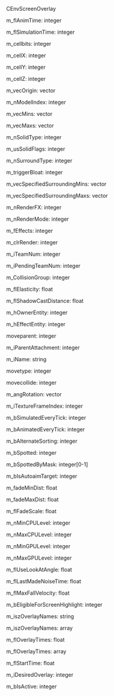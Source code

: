 CEnvScreenOverlay

m_flAnimTime: integer

m_flSimulationTime: integer

m_cellbits: integer

m_cellX: integer

m_cellY: integer

m_cellZ: integer

m_vecOrigin: vector

m_nModelIndex: integer

m_vecMins: vector

m_vecMaxs: vector

m_nSolidType: integer

m_usSolidFlags: integer

m_nSurroundType: integer

m_triggerBloat: integer

m_vecSpecifiedSurroundingMins: vector

m_vecSpecifiedSurroundingMaxs: vector

m_nRenderFX: integer

m_nRenderMode: integer

m_fEffects: integer

m_clrRender: integer

m_iTeamNum: integer

m_iPendingTeamNum: integer

m_CollisionGroup: integer

m_flElasticity: float

m_flShadowCastDistance: float

m_hOwnerEntity: integer

m_hEffectEntity: integer

moveparent: integer

m_iParentAttachment: integer

m_iName: string

movetype: integer

movecollide: integer

m_angRotation: vector

m_iTextureFrameIndex: integer

m_bSimulatedEveryTick: integer

m_bAnimatedEveryTick: integer

m_bAlternateSorting: integer

m_bSpotted: integer

m_bSpottedByMask: integer[0-1]

m_bIsAutoaimTarget: integer

m_fadeMinDist: float

m_fadeMaxDist: float

m_flFadeScale: float

m_nMinCPULevel: integer

m_nMaxCPULevel: integer

m_nMinGPULevel: integer

m_nMaxGPULevel: integer

m_flUseLookAtAngle: float

m_flLastMadeNoiseTime: float

m_flMaxFallVelocity: float

m_bEligibleForScreenHighlight: integer

m_iszOverlayNames: string

m_iszOverlayNames: array

m_flOverlayTimes: float

m_flOverlayTimes: array

m_flStartTime: float

m_iDesiredOverlay: integer

m_bIsActive: integer